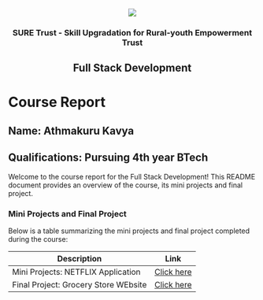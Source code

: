 <!-- PROJECT LOGO -->
<br />

<div align="center">
   <img src='https://user-images.githubusercontent.com/73131499/166115643-d3187f47-d38f-41b2-ae42-5ecbbc60de14.png' />


<h3 align="center">SURE Trust - Skill Upgradation for Rural-youth Empowerment Trust</h3>
  <h2> Full Stack Development </h2>
</div>

# Course Report

## Name: Athmakuru Kavya

## Qualifications: Pursuing 4th year BTech

Welcome to the course report for the Full Stack Development! This README document provides an overview of the course, its mini projects and final project.

### Mini Projects and Final Project

Below is a table summarizing the mini projects and final project completed during the course:

| Description                               | Link                                    |
|-------------------------------------------|-----------------------------------------|
| Mini Projects: NETFLIX Application      | [Click here](https://github.com/AthmakuruKavya/G14_FSD/tree/main/Mini%20Projects/ATHMAKURU%20KAVYA )                       |
| Final Project: Grocery Store WEbsite    | [Click here](https://github.com/AthmakuruKavya/G14_FSD/tree/main/Final%20Capstone%20Project/ATHMAKURU%20KAVYA/Grocery%20store )                     |